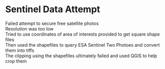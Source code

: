 # Sentinel Data Attempt
Failed attempt to secure free satellite photos\
Resolution was too low\
Tried to use coordinates of area of interests provided to get square shape files \
Then used the shapefiles to query ESA Sentinel Two Photoes and convert them into tiffs\
The clipping using the shapefiles ultimately failed and used QGIS to help crop them
